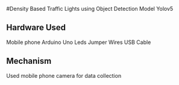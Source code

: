 #Density Based Traffic Lights using Object Detection Model Yolov5
## Hardware Used
Mobile phone 
Arduino Uno
Leds 
Jumper Wires
USB Cable 

## Mechanism 
Used mobile phone camera for data collection

